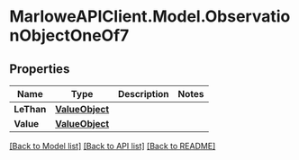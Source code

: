 # MarloweAPIClient.Model.ObservationObjectOneOf7

## Properties

Name | Type | Description | Notes
------------ | ------------- | ------------- | -------------
**LeThan** | [**ValueObject**](ValueObject.md) |  | 
**Value** | [**ValueObject**](ValueObject.md) |  | 

[[Back to Model list]](../README.md#documentation-for-models) [[Back to API list]](../README.md#documentation-for-api-endpoints) [[Back to README]](../README.md)

